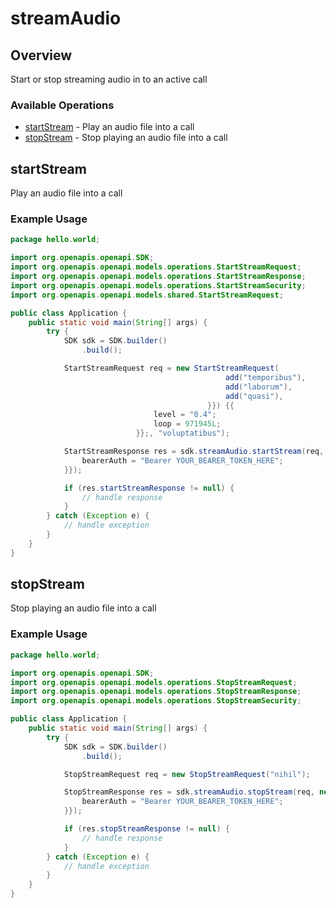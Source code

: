 # streamAudio

## Overview

Start or stop streaming audio in to an active call

### Available Operations

* [startStream](#startstream) - Play an audio file into a call
* [stopStream](#stopstream) - Stop playing an audio file into a call

## startStream

Play an audio file into a call

### Example Usage

```java
package hello.world;

import org.openapis.openapi.SDK;
import org.openapis.openapi.models.operations.StartStreamRequest;
import org.openapis.openapi.models.operations.StartStreamResponse;
import org.openapis.openapi.models.operations.StartStreamSecurity;
import org.openapis.openapi.models.shared.StartStreamRequest;

public class Application {
    public static void main(String[] args) {
        try {
            SDK sdk = SDK.builder()
                .build();

            StartStreamRequest req = new StartStreamRequest(                new StartStreamRequest(                new String[]{{
                                                add("temporibus"),
                                                add("laborum"),
                                                add("quasi"),
                                            }}) {{
                                level = "0.4";
                                loop = 971945L;
                            }};, "voluptatibus");            

            StartStreamResponse res = sdk.streamAudio.startStream(req, new StartStreamSecurity("vero") {{
                bearerAuth = "Bearer YOUR_BEARER_TOKEN_HERE";
            }});

            if (res.startStreamResponse != null) {
                // handle response
            }
        } catch (Exception e) {
            // handle exception
        }
    }
}
```

## stopStream

Stop playing an audio file into a call

### Example Usage

```java
package hello.world;

import org.openapis.openapi.SDK;
import org.openapis.openapi.models.operations.StopStreamRequest;
import org.openapis.openapi.models.operations.StopStreamResponse;
import org.openapis.openapi.models.operations.StopStreamSecurity;

public class Application {
    public static void main(String[] args) {
        try {
            SDK sdk = SDK.builder()
                .build();

            StopStreamRequest req = new StopStreamRequest("nihil");            

            StopStreamResponse res = sdk.streamAudio.stopStream(req, new StopStreamSecurity("praesentium") {{
                bearerAuth = "Bearer YOUR_BEARER_TOKEN_HERE";
            }});

            if (res.stopStreamResponse != null) {
                // handle response
            }
        } catch (Exception e) {
            // handle exception
        }
    }
}
```

